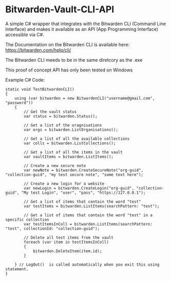 # Bitwarden-Vault-CLI-API

A simple C# wrapper that integrates with the Bitwarden CLI (Command Line Interface) and makes it available as an API (App Programming Interface) accessible via C#.

The Documentation on the Bitwarden CLI is available here: https://bitwarden.com/help/cli/

The Bitwarden CLI meeds to be in the same diretcory as the .exe

This proof of concept API has only been tested on Windows

Example C# Code:

    static void TestBitwardenCLI()
    {
        using (var bitwarden = new BitwardenCLI("username@gmail.com", "password"))
        {
            // Get the vault status
            var status = bitwarden.Status();
            
            // Get a list of the oragnisations
            var orgs = bitwarden.ListOrganisations();
            
            // Get a list of all the available collections
            var colls = bitwarden.ListCollections();
        
            // Get a list of all the items in the vault
            var vaultItems = bitwarden.ListItems();

            // Create a new secure note
            var newNote = bitwarden.CreateSecureNote("org-guid", "collection-guid", "my test secure note", "some text here");

            // Create a new login for a website
            var newLogin = bitwarden.CreateLogin("org-guid", "collection-guid", "My test Login", "user", "pass", "https://127.0.0.1");

            // Get a list of items that contain the word "test"
            var testItems = bitwarden.ListItems(searchPattern: "test");
        
            // Get a list of items that contain the word "test" in a specific collection
            var testItemsInColl = bitwarden.ListItems(searchPattern: "test", collectionId: "collection-guid");

            // Delete all test items from the vault
            foreach (var item in testItemsInColl)
            {
                bitwarden.DeleteItem(item.id);
            }

        } // LogOut()  is called automatically when you exit this using statement.
    }
